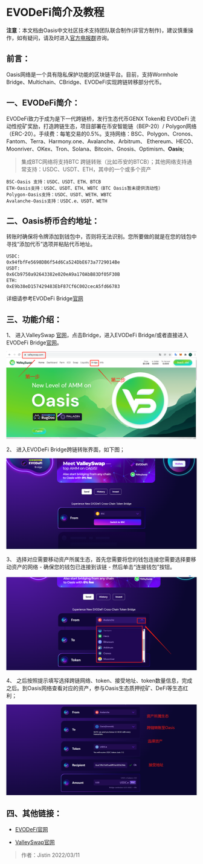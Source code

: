# EVODeFi简介及教程

**注意**：本文档由Oasis中文社区技术支持团队联合制作(非官方制作)，建议慎重操作，如有疑问，请及时进入[官方电报群](https://t.me/oasisnetworkchina)咨询。

## 前言：
Oasis网络是一个具有隐私保护功能的区块链平台。目前，支持Wormhole Bridge、Multichain、CBridge、EVODeFi实现跨链转移部分代币。

## 一、EVODeFi简介： 
EVODeFi致力于成为是下一代跨链桥，发行生态代币GENX Token和 EVODeFi 流动性挖矿奖励，打造跨链生态，项目部署在币安智能链（BEP-20）/ Polygon网络（ERC-20）。手续费：每笔交易的0.5%。支持网络：BSC、Polygon、Cronos、Fantom、Terra、Harmony.one、Avalanche、Arbitrum、 Ethereum、HECO、 Moonriver、OKex、Tron、Solana、Bitcoin、Gnosis、Optimism、**Oasis**;

> 集成BTC网络将支持BTC 跨链转账（比如币安的BTCB）；其他网络支持通常支持：USDC、USDT、ETH，其中的一个或多个资产

```
BSC-Oasis 支持：USDC、USDT、ETH、BTCB
ETH-Oasis支持：USDC、USDT、ETH、WBTC（BTC Oasis暂未提供流动性）
Polygon-Oasis支持：USDC、USDT、WETH、WBTC
Avalanche-Oasis支持：USDC.e、USDT、WETH
```

## 二、Oasis桥币合约地址：

转账时确保将令牌添加到钱包中，否则将无法识别。您所要做的就是在您的钱包中寻找“添加代币”选项并粘贴代币地址。 

```
USDC:
0x94fbfFe5698DB6f54d6Ca524DbE673a7729014Be
USDT:
0x6Cb9750a92643382e020eA9a170AbB83Df05F30B
ETH:
0xE9b38eD157429483EbF87Cf6C002cecA5fd66783
```

详细请参考EVODeFi Bridge[官网](https://docs.evodefi.com/evodefi-the-next-generation-cross-chain-bridge/evodefi-bridge/bridge-faq)



## 三、功能介绍：

1、	进入ValleySwap [官网](https://valleyswap.com/)，点击Bridge，进入EVODeFi Bridge/或者直接进入EVODeFi Bridge[官网](https://bridge.evodefi.com/)。

![](1.png)

2、	进入EVODeFi Bridge跨链转账界面，如下图；

![](2.png)

3、	选择对应需要移动资产所属生态，首先您需要将您的钱包连接您需要选择要移动资产的网络 - 确保您的钱包已连接到该链 - 然后单击“连接钱包”按钮。 

![](3.png)

4、	之后按照提示填写选择跨链网络、token、接受地址、token数量信息，完成之后。到Oasis网络查看对应的资产，参与Oasis生态质押挖矿、DeFi等生态红利；

![](4.png)

## 四、其他链接：

* [EVODeFi官网](https://bridge.evodefi.com/)

* [ValleySwap官网](https://valleyswap.com/)

>作者：Jistin 2022/03/11